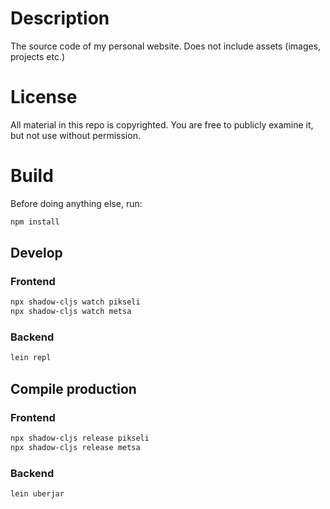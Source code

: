 # Description

The source code of my personal website. Does not include assets (images, projects etc.)

# License

All material in this repo is copyrighted. You are free to publicly examine it, but not use without permission.

# Build

Before doing anything else, run:

```bash
npm install
```

## Develop

### Frontend

```bash
npx shadow-cljs watch pikseli
npx shadow-cljs watch metsa
```

### Backend

```bash
lein repl
```

## Compile production

### Frontend

```bash
npx shadow-cljs release pikseli
npx shadow-cljs release metsa
```

### Backend

```bash
lein uberjar
```
